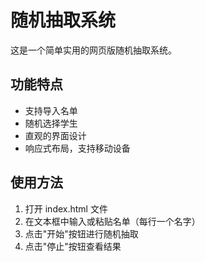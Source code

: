 # 随机抽取系统

这是一个简单实用的网页版随机抽取系统。

## 功能特点

- 支持导入名单
- 随机选择学生
- 直观的界面设计
- 响应式布局，支持移动设备

## 使用方法

1. 打开 index.html 文件
2. 在文本框中输入或粘贴名单（每行一个名字）
3. 点击"开始"按钮进行随机抽取
4. 点击"停止"按钮查看结果